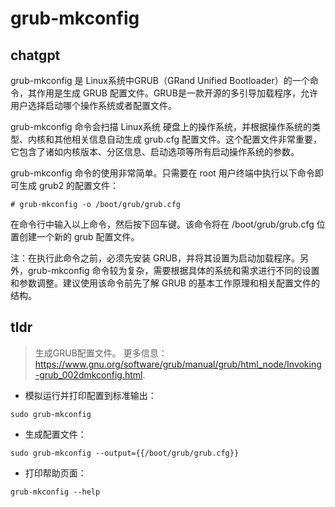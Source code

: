 # grub-mkconfig 
## chatgpt 
grub-mkconfig 是 Linux系统中GRUB（GRand Unified Bootloader）的一个命令，其作用是生成 GRUB 配置文件。GRUB是一款开源的多引导加载程序，允许用户选择启动哪个操作系统或者配置文件。

grub-mkconfig 命令会扫描 Linux系统 硬盘上的操作系统，并根据操作系统的类型、内核和其他相关信息自动生成 grub.cfg 配置文件。这个配置文件非常重要，它包含了诸如内核版本、分区信息、启动选项等所有启动操作系统的参数。

grub-mkconfig 命令的使用非常简单。只需要在 root 用户终端中执行以下命令即可生成 grub2 的配置文件：

```
# grub-mkconfig -o /boot/grub/grub.cfg
```

在命令行中输入以上命令，然后按下回车键。该命令将在 /boot/grub/grub.cfg 位置创建一个新的 grub 配置文件。

注：在执行此命令之前，必须先安装 GRUB，并将其设置为启动加载程序。另外，grub-mkconfig 命令较为复杂，需要根据具体的系统和需求进行不同的设置和参数调整。建议使用该命令前先了解 GRUB 的基本工作原理和相关配置文件的结构。 

## tldr 
 
> 生成GRUB配置文件。
> 更多信息：<https://www.gnu.org/software/grub/manual/grub/html_node/Invoking-grub_002dmkconfig.html>.

- 模拟运行并打印配置到标准输出：

`sudo grub-mkconfig`

- 生成配置文件：

`sudo grub-mkconfig --output={{/boot/grub/grub.cfg}}`

- 打印帮助页面：

`grub-mkconfig --help`
